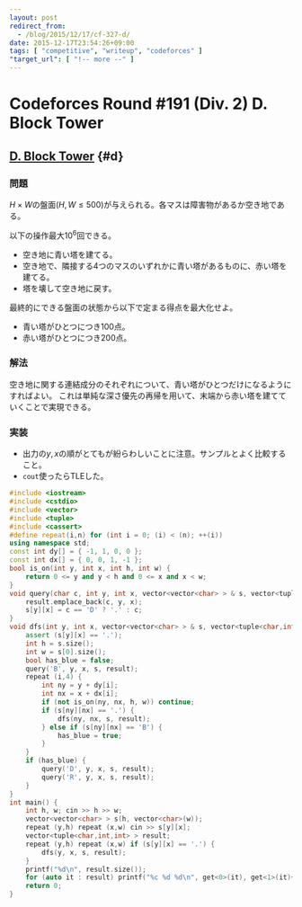 ```yaml
---
layout: post
redirect_from:
  - /blog/2015/12/17/cf-327-d/
date: 2015-12-17T23:54:26+09:00
tags: [ "competitive", "writeup", "codeforces" ]
"target_url": [ "!-- more --" ]
---
```


# Codeforces Round #191 (Div. 2) D. Block Tower

## [D. Block Tower](http://codeforces.com/contest/327/problem/D) {#d}

### 問題

$H \times W$の盤面($H, W \le 500$)が与えられる。各マスは障害物があるか空き地である。

以下の操作最大$10^6$回できる。

-   空き地に青い塔を建てる。
-   空き地で、隣接する4つのマスのいずれかに青い塔があるものに、赤い塔を建てる。
-   塔を壊して空き地に戻す。

最終的にできる盤面の状態から以下で定まる得点を最大化せよ。

-   青い塔がひとつにつき$100$点。
-   赤い塔がひとつにつき$200$点。

### 解法

空き地に関する連結成分のそれぞれについて、青い塔がひとつだけになるようにすればよい。
これは単純な深さ優先の再帰を用いて、末端から赤い塔を建てていくことで実現できる。

### 実装

-   出力の$y,x$の順がとてもが紛らわしいことに注意。サンプルとよく比較すること。
-   `cout`使ったらTLEした。

``` c++
#include <iostream>
#include <cstdio>
#include <vector>
#include <tuple>
#include <cassert>
#define repeat(i,n) for (int i = 0; (i) < (n); ++(i))
using namespace std;
const int dy[] = { -1, 1, 0, 0 };
const int dx[] = { 0, 0, 1, -1 };
bool is_on(int y, int x, int h, int w) {
    return 0 <= y and y < h and 0 <= x and x < w;
}
void query(char c, int y, int x, vector<vector<char> > & s, vector<tuple<char,int,int> > & result) {
    result.emplace_back(c, y, x);
    s[y][x] = c == 'D' ? '.' : c;
}
void dfs(int y, int x, vector<vector<char> > & s, vector<tuple<char,int,int> > & result) {
    assert (s[y][x] == '.');
    int h = s.size();
    int w = s[0].size();
    bool has_blue = false;
    query('B', y, x, s, result);
    repeat (i,4) {
        int ny = y + dy[i];
        int nx = x + dx[i];
        if (not is_on(ny, nx, h, w)) continue;
        if (s[ny][nx] == '.') {
            dfs(ny, nx, s, result);
        } else if (s[ny][nx] == 'B') {
            has_blue = true;
        }
    }
    if (has_blue) {
        query('D', y, x, s, result);
        query('R', y, x, s, result);
    }
}
int main() {
    int h, w; cin >> h >> w;
    vector<vector<char> > s(h, vector<char>(w));
    repeat (y,h) repeat (x,w) cin >> s[y][x];
    vector<tuple<char,int,int> > result;
    repeat (y,h) repeat (x,w) if (s[y][x] == '.') {
        dfs(y, x, s, result);
    }
    printf("%d\n", result.size());
    for (auto it : result) printf("%c %d %d\n", get<0>(it), get<1>(it)+1, get<2>(it)+1);
    return 0;
}
```

